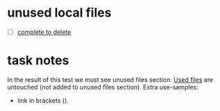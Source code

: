 # unused local files
- [ ] [complete to delete](./main.files/unused.txt)

# task notes
In the result of this test we must see unused files section.
[Used files](./main.files/used.txt) are untouched (not added to unused files section).
Extra use-samples: 
- link in brackets ([](./main.files/used2.txt)).
